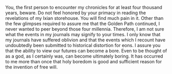 You, the first person to encounter my chronicles for at least four thousand years, beware. Do not feel honored by your primacy in reading the revelations of my Ixian storehouse. You will find much pain in it. Other than the few glimpses required to assure me that the Golden Path continued, I never wanted to peer beyond those four millennia. Therefore, I am not sure what the events in my journals may signify to your times. I only know that my journals have suffered oblivion and that the events which I recount have undoubtedly been submitted to historical distortion for eons. I assure you that the ability to view our futures can become a bore. Even to be thought of as a god, as I certainly was, can become ultimately boring. It has occurred to me more than once that holy boredom is good and sufficient reason for the invention of free will.
